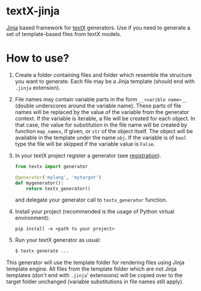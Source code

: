 # textX-jinja

[Jinja](https://jinja.palletsprojects.com/) based framework for
[textX](http://textx.github.io/textX/) generators. Use if you need to generate a
set of template-based files from textX models.


# How to use?

1. Create a folder containing files and folder which resemble the structure you
   want to generate. Each file may be a Jinja template (should end with `.jinja`
   extension).

1. File names may contain variable parts in the form `__<varible name>__`
   (double underscores around the variable name). These parts of file names will
   be replaced by the value of the variable from the generator context. If the
   variable is iterable, a file will be created for each object. In that case,
   the value for substitution in the file name will be created by function
   `map_names`, if given, or `str` of the object itself. The object will
   be available in the template under the name `obj`. If the variable is of
   `bool` type the file will be skipped if the variable value is `False`.

1. In your textX project register a generator (see
   [registration](http://textx.github.io/textX/stable/registration/)).

   ```python
   from textx import generator
   
   @generator('mylang', 'mytarget')
   def mygenerator():
       return textx_generator()
   ```
   
   and delegate your generator call to `textx_generator` function.
   
1. Install your project (recommended is the usage of Python virtual environment):

   ```
   pip install -e <path to your project>
   ```
   
1. Run your textX generator as usual:

   ```sh
   $ textx generate ...
   ```
  
This generator will use the template folder for rendering files using Jinja
template engine. All files from the template folder which are not Jinja
templates (don't end with `.jinja`' extensions) will be copied over to the
target folder unchanged (variable substitutions in file names still apply).
